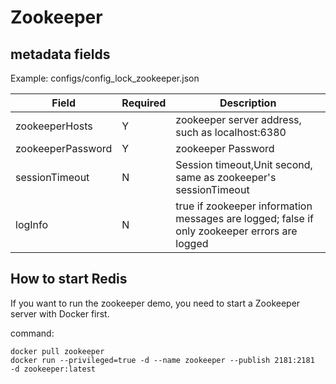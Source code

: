 # Zookeeper

## metadata fields
Example: configs/config_lock_zookeeper.json

| Field | Required | Description |
| --- | --- | --- |
| zookeeperHosts | Y | zookeeper server address, such as localhost:6380 |
| zookeeperPassword | Y | zookeeper Password |
| sessionTimeout | N | Session timeout,Unit second, same as zookeeper's sessionTimeout|
|logInfo|N|true if zookeeper information messages are logged; false if only zookeeper errors are logged|

## How to start Redis
If you want to run the zookeeper demo, you need to start a Zookeeper server with Docker first.

command:
```shell
docker pull zookeeper
docker run --privileged=true -d --name zookeeper --publish 2181:2181  -d zookeeper:latest
```
